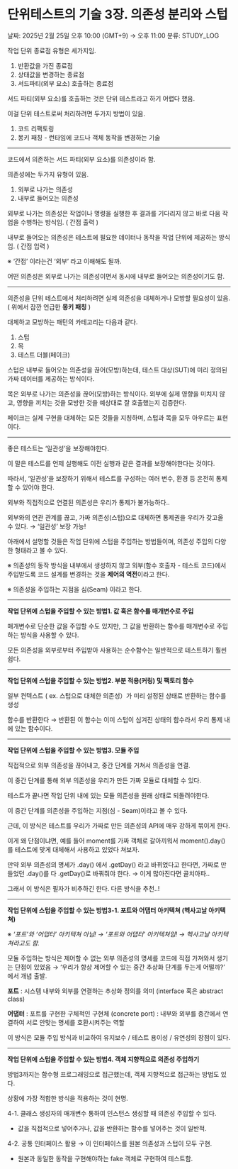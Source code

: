 # 단위테스트의 기술 3장. 의존성 분리와 스텁

날짜: 2025년 2월 25일 오후 10:00 (GMT+9) → 오후 11:00
분류: STUDY_LOG

작업 단위 종료점 유형은 세가지임.

1. 반환값을 가진 종료점
2. 상태값을 변경하는 종료점
3. 서드파티(외부 요소) 호출하는 종료점

서드 파티(외부 요소)를 호출하는 것은 단위 테스트라고 하기 어렵다 했음.

이걸 단위 테스트로써 처리하려면 두가지 방법이 있음.

1. 코드 리팩토링
2. 몽키 패칭 - 런타임에 코드나 객체 동작을 변경하는 기술

---

코드에서 의존하는 서드 파티(외부 요소)를 의존성이라 함.

의존성에는 두가지 유형이 있음.

1. 외부로 나가는 의존성
2. 내부로 들어오는 의존성

외부로 나가는 의존성은 작업이나 명령을 실행한 후 결과를 기다리지 않고 바로 다음 작업을 수행하는 방식임. ( 간접 출력 )

내부로 들어오는 의존성은 테스트에 필요한 데이터나 동작을 작업 단위에 제공하는 방식임. ( 간접 입력 )

※ ‘간접’ 이라는건 ‘외부’ 라고 이해해도 될까.

어떤 의존성은 외부로 나가는 의존성이면서 동시에 내부로 들어오는 의존성이기도 함.

---

의존성을 단위 테스트에서 처리하려면  실제 의존성을 대체하거나 모방할 필요성이 있음. ( 위에서 잠깐 언급한 **몽키 패칭** )

대체하고 모방하는 패턴의 카테고리는 다음과 같다.

1. 스텁
2. 목
3. 테스트 더블(페이크)

스텁은 내부로 들어오는 의존성을 끊어(모방)하는데, 테스트 대상(SUT)에 미리 정의된 가짜 데이터를 제공하는 방식이다.

목은 외부로 나가는 의존성을 끊어(모방)하는 방식이다. 외부에 실제 영향을 미치지 않고, 영향을 끼치는 것을 모방한 것을 예상대로 잘 호출했는지 검증한다. 

페이크는 실제 구현을 대체하는 모든 것들을 지칭하며, 스텁과 목을 모두 아우르는 표현이다.

---

좋은 테스트는 ‘일관성’을 보장해야한다.

이 말은 테스트를 언제 실행해도 이전 실행과 같은 결과를 보장해야한다는 것이다.

따라서, ‘일관성’을 보장하기 위해서 테스트를 구성하는 여러 변수, 환경 등 온전히 통제할 수 있어야 한다.

외부와 직접적으로 연결된 의존성은 우리가 통제가 불가능하다..

외부와의 연관 관계를 끊고, 가짜 의존성(스텁)으로 대체하면 통제권을 우리가 갖고올 수 있다. → ‘일관성’ 보장 가능!

아래에서 설명할 것들은 작업 단위에 스텁을 주입하는 방법들이며, 의존성 주입의 다양한 형태라고 볼 수 있다.

※ 의존성의 동작 방식을 내부에서 생성하지 않고 외부(함수 호출자 - 테스트 코드)에서 주입받도록 코드 설계를 변경하는 것을 **제어의 역전**이라고 한다.

※ 의존성을 주입하는 지점을 심(Seam) 이라고 한다.

---

**작업 단위에 스텁을 주입할 수 있는 방법1. 값 혹은 함수를 매개변수로 주입**

매개변수로 단순한 값을 주입할 수도 있지만, 그 값을 반환하는 함수를 매개변수로 주입하는 방식을 사용할 수 있다.

모든 의존성을 외부로부터 주입받아 사용하는 순수함수는 일반적으로 테스트하기 훨씬 쉽다.

---

**작업 단위에 스텁을 주입할 수 있는 방법2. 부분 적용(커링) 및 팩토리 함수**

일부 컨텍스트 ( ex. 스텁으로 대체한 의존성）가 미리 설정된 상태로 반환하는 함수를 생성

함수를 반환한다 → 반환된 이 함수는 이미 스텁이 심겨진 상태의 함수라서 우리 통제 내에 있는 함수이다.

 

---

**작업 단위에 스텁을 주입할 수 있는 방법3. 모듈 주입**

직접적으로 외부 의존성을 끊어내고, 중간 단계를 거쳐서 의존성을 연결.

이 중간 단계를 통해 외부 의존성을 우리가 만든 가짜 모듈로 대체할 수 있다.

테스트가 끝나면 작업 단위 내에 있는 모듈 의존성을 원래 상태로 되돌려야한다.

이 중간 단계를 의존성을 주입하는 지점(심 - Seam)이라고 볼 수 있다.

근데, 이 방식은 테스트를 우리가 가짜로 만든 의존성의 API에 매우 강하게 묶이게 한다.

이게 왜 단점이냐면, 예를 들어 moment를 가짜 객체로 갈아끼워서 moment().day()를 테스트에 맞게 대체해서 사용하고 있었다 쳐보자.

만약 외부 의존성의 명세가 .day() 에서 .getDay() 라고 바뀌었다고 한다면, 가짜로 만들었던 .day()를 다 .getDay()로 바꿔줘야 한다. → 이게 많아진다면 골치아파..

그래서 이 방식은 필자가 비추하긴 한다. 다른 방식을 추천..!

---

**작업 단위에 스텁을 주입할 수 있는 방법3-1. 포트와 어댑터 아키텍쳐 (헥사고날 아키텍쳐)**

※ *‘포트’와 ‘어댑터’ 아키텍쳐 아님! → ‘포트와 어댑터’ 아키텍쳐임! → 헥사고날 아키텍쳐라고도 함.*

모듈 주입하는 방식은 제어할 수 없는 외부 의존성의 명세를 코드에 직접 가져와서 생기는 단점이 있었음 → ‘우리가 항상 제어할 수 있는 중간 추상화 단계를 두는게 어떨까?’ 에서 개념 출발.

**포트** : 시스템 내부와 외부를 연결하는 추상화 정의를 의미 (interface 혹은 abstract class)

**어댑터** : 포트를 구현한 구체적인 구현체 (concrete port) : 내부와 외부를 중간에서 연결하여 서로 안맞는 명세를 호환시켜주는 역할

이 방식은 모듈 주입 방식과 비교하여 유지보수 / 테스트 용이성 / 유연성의 장점이 있다.

---

**작업 단위에 스텁을 주입할 수 있는 방법4. 객체 지향적으로 의존성 주입하기**

방법3까지는 함수형 프로그래밍으로 접근했는데, 객체 지향적으로 접근하는 방법도 있다.

상황에 가장 적합한 방식을 적용하는 것이 현명.

4-1. 클래스 생성자의 매개변수 통하여 인스턴스 생성할 때 의존성 주입할 수 있다.

- 값을 직접적으로 넣어주거나, 값을 반환하는 함수를 넣어주는 것이 일반적.

4-2. 공통 인터페이스 활용 → 이 인터페이스를 원본 의존성과 스텁이 모두 구현.

- 원본과 동일한 동작을 구현해야하는 fake 객체로 구현하여 테스트함.